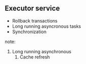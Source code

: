 ##  Executor service

* Rollback transactions		<!-- .element: class="fragment" data-fragment-index="1" -->
* Long running asyncronous tasks		<!-- .element: class="fragment" data-fragment-index="2" -->
* Synchronization		<!-- .element: class="fragment" data-fragment-index="3" -->


note:
1. Long running asynchronous
	1. Cache refresh
